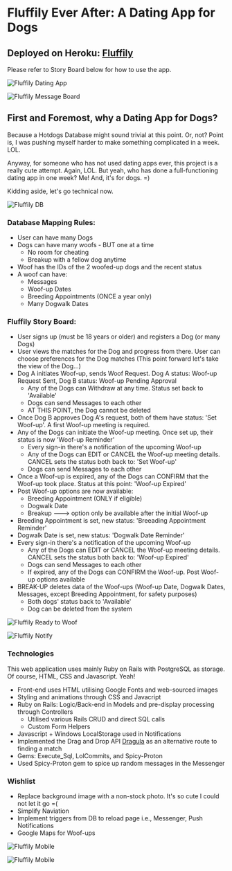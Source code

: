 Fluffily Ever After: A Dating App for Dogs
============

Deployed on Heroku: [Fluffily](https://fluffily.herokuapp.com/ "Live Demo")  
------------

Please refer to Story Board below for how to use the app.

![Fluffily Dating App](Screen%20Shot%202019-04-25%20at%204.33.15%20pm.png "Dating App")

![Fluffily Message Board](Screen%20Shot%202019-04-25%20at%204.36.04%20pm.png "Message Board")

First and Foremost, why a Dating App for Dogs?
------------

Because a Hotdogs Database might sound trivial at this point. Or, not? Point is, I was pushing myself harder to make something complicated in a week. LOL.

Anyway, for someone who has not used dating apps ever, this project is a really cute attempt. Again, LOL. But yeah, who has done a full-functioning dating app in one week? Me! And, it's for dogs. =)

Kidding aside, let's go technical now.

![Fluffily DB](Fluffily.png "Fluffily Database Mapping")

### Database Mapping Rules: ###

  * User can have many Dogs
  * Dogs can have many woofs - BUT one at a time
    * No room for cheating
    * Breakup with a fellow dog anytime
  * Woof has the IDs of the 2 woofed-up dogs and the recent status
  * A woof can have:
    * Messages
    * Woof-up Dates
    * Breeding Appointments (ONCE a year only)
    * Many Dogwalk Dates

### Fluffily Story Board: ###

  * User signs up (must be 18 years or older) and registers a Dog (or many Dogs)
  * User views the matches for the Dog and progress from there. User can choose preferences for the Dog matches
  (This point forward let's take the view of the Dog...)
  * Dog A initiates Woof-up, sends Woof Request. Dog A status: Woof-up Request Sent, Dog B status: Woof-up Pending Approval
    * Any of the Dogs can Withdraw at any time. Status set back to 'Available'
    * Dogs can send Messages to each other
    * AT THIS POINT, the Dog cannot be deleted
  * Once Dog B approves Dog A's request, both of them have status: 'Set Woof-up'. A first Woof-up meeting is required.
  * Any of the Dogs can initiate the Woof-up meeting. Once set up, their status is now 'Woof-up Reminder'
    * Every sign-in there's a notification of the upcoming Woof-up
    * Any of the Dogs can EDIT or CANCEL the Woof-up meeting details. CANCEL sets the status both back to: 'Set Woof-up' 
    * Dogs can send Messages to each other
  * Once a Woof-up is expired, any of the Dogs can CONFIRM that the Woof-up took place. Status at this point: 'Woof-up Expired'
  * Post Woof-up options are now available:
    * Breeding Appointment (ONLY if eligible)
    * Dogwalk Date
    * Breakup ---> option only be available after the initial Woof-up
  * Breeding Appointment is set, new status: 'Breeading Appointment Reminder'
  * Dogwalk Date is set, new status: 'Dogwalk Date Reminder'
  * Every sign-in there's a notification of the upcoming Woof-up
    * Any of the Dogs can EDIT or CANCEL the Woof-up meeting details. CANCEL sets the status both back to: 'Woof-up Expired' 
    * Dogs can send Messages to each other
    * If expired, any of the Dogs can CONFIRM the Woof-up. Post Woof-up options available
  * BREAK-UP deletes data of the Woof-ups (Woof-up Date, Dogwalk Dates, Messages, except Breeding Appointment, for safety purposes)
    * Both dogs' status back to 'Available'
    * Dog can be deleted from the system

![Fluffily Ready to Woof](Screen%20Shot%202019-04-26%20at%2010.09.34%20am.png "Ready to Woof?")

![Fluffily Notify](Screen%20Shot%202019-04-25%20at%204.32.08%20pm.png "Notification")

### Technologies ###

This web application uses mainly Ruby on Rails with PostgreSQL as storage. Of course, HTML, CSS and Javascript. Yeah!

  * Front-end uses HTML utilising Google Fonts and web-sourced images
  * Styling and animations through CSS and Javacript
  * Ruby on Rails: Logic/Back-end in Models and pre-display processing through Controllers
     * Utilised various Rails CRUD and direct SQL calls   
     * Custom Form Helpers
  * Javascript + Windows LocalStorage used in Notifications
  * Implemented the Drag and Drop API [Dragula](https://bevacqua.github.io/dragula/) as an alternative route to finding a match
  * Gems: Execute_Sql, LolCommits, and Spicy-Proton
  * Used Spicy-Proton gem to spice up random messages in the Messenger
  
### Wishlist ###

  * Replace background image with a non-stock photo. It's so cute I could not let it go =(
  * Simplify Naviation
  * Implement triggers from DB to reload page i.e., Messenger, Push Notifications
  * Google Maps for Woof-ups

![Fluffily Mobile](Screenshot_2019-04-26-10-38-38.png "Mobile Version")

![Fluffily Mobile](Screen%20Shot%202019-04-27%20at%209.09.30%20am.png "Breakup")
